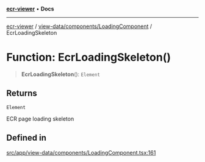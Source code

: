 [**ecr-viewer**](../../../../README.md) • **Docs**

***

[ecr-viewer](../../../../README.md) / [view-data/components/LoadingComponent](../README.md) / EcrLoadingSkeleton

# Function: EcrLoadingSkeleton()

> **EcrLoadingSkeleton**(): `Element`

## Returns

`Element`

ECR page loading skeleton

## Defined in

[src/app/view-data/components/LoadingComponent.tsx:161](https://github.com/CDCgov/phdi/blob/55d1a87d29da9da2522ba2a73bc122cba666b133/containers/ecr-viewer/src/app/view-data/components/LoadingComponent.tsx#L161)
